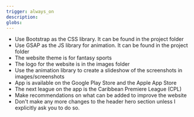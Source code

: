 ```yaml
---
trigger: always_on
description: 
globs: 
---
```


 - Use Bootstrap as the CSS library. It can be found in the project folder
 - Use GSAP as the JS library for animation. It can be found in the project folder
 - The website theme is for fantasy sports
 - The logo for the website is in the images folder
 - Use the animation library to create a slideshow of the screenshots in images/screenshots
 - App is available on the Google Play Store and the Apple App Store
 - The next league on the app is the Caribbean Premiere League (CPL)
 - Make recommendations on what can be added to improve the website
 - Don't make any more changes to the header hero section unless I explicitly ask you to do so.